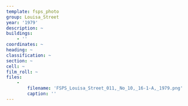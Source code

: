 ```yaml
---
template: fsps_photo
group: Louisa_Street
year: '1979'
description: ~
buildings:
    - ''
coordinates: ~
heading: ~
classification: ~
section: ~
cell: ~
film_roll: ~
files:
    -
        filename: 'FSPS_Louisa_Street_011,_No_10,_16-1-A,_1979.png'
        caption: ''
---
```

